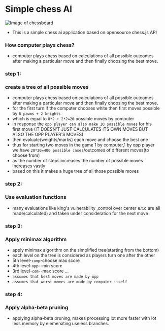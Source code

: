 
# Simple chess AI

![Image of chessboard](https://drive.google.com/uc?id=19zoO9s76ifxuY78ABn_kZyNIAHUk-WI7)

* This is a simple chess ai application based on opensource chess.js API

### How computer plays chess?

* computer plays chess based on calculations of all possible outcomes after making a particular move and then finally choosing the best move.

### step 1:
### create a tree of all possible moves
* computer plays chess based on calculations of all possible outcomes after making a particular move and then finally choosing the best move.
* for the first turn if the computer chooses white then first moves possible by `8 pawns + 2 knights`
* which is equal to	`8*2 + 2*2=20` possible moves by computer
* in response the `opp player can also make 20 possible moves` for his first move
(IT DOESN'T JUST CALCULATES ITS OWN MOVES BUT ALSO THE OPP PLAYER'S MOVES)
* then evaluate(weights/marks) each move and choose the best one
* thus for starting two moves in the game 1 by computer,1 by opp player we have `20*20=400 possible cases`/outcomes of different moves(to choose from)
* as the number of steps increases the number of possible moves increases vastly
* based on this it makes a huge tree of all those possible moves

### step 2:
### Use evaluation functions
* many evaluations like king's vulnerability ,control over center e.t.c are all made(calculated) and taken under consideration for the next move

### step 3:
### Apply minimax algorithm
* apply minimax algorithm on the simplified tree(starting from the bottom)
* each level on the tree is considered as players turn one after the other
* 5th level-`comp`-choose max score
* 4th level-`opp`--min score
* 3rd level-`com`--max score ...
* `assumes that best moves are made by opp`
* `assumes that worst moves are made by computer itself`

### step 4:
### Apply alpha-beta pruning
* applying alpha-beta pruning, makes processing lot more faster with lot less memory by elemenating useless branches.
